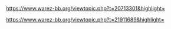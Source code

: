 https://www.warez-bb.org/viewtopic.php?t=20713301&highlight=

https://www.warez-bb.org/viewtopic.php?t=21911689&highlight=
